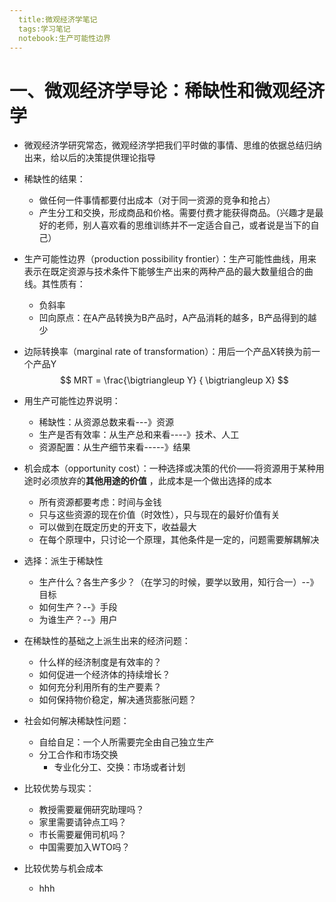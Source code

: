 ```yaml
---
  title:微观经济学笔记
  tags:学习笔记
  notebook:生产可能性边界
---
```

# 一、微观经济学导论：稀缺性和微观经济学

+ 微观经济学研究常态，微观经济学把我们平时做的事情、思维的依据总结归纳出来，给以后的决策提供理论指导

+ 稀缺性的结果：
  + 做任何一件事情都要付出成本（对于同一资源的竞争和抢占）
  + 产生分工和交换，形成商品和价格。需要付费才能获得商品。（兴趣才是最好的老师，别人喜欢看的思维训练并不一定适合自己，或者说是当下的自己）

+ 生产可能性边界（production possibility frontier）：生产可能性曲线，用来表示在既定资源与技术条件下能够生产出来的两种产品的最大数量组合的曲线。其性质有：

  + 负斜率
  + 凹向原点：在A产品转换为B产品时，A产品消耗的越多，B产品得到的越少

+ 边际转换率（marginal rate of transformation）：用后一个产品X转换为前一个产品Y
  $$
  MRT = \frac{\bigtriangleup Y} { \bigtriangleup X}
  $$

+ 用生产可能性边界说明：
  + 稀缺性：从资源总数来看---》资源
  + 生产是否有效率：从生产总和来看----》技术、人工
  + 资源配置：从生产细节来看-----》结果

+ 机会成本（opportunity cost）：一种选择或决策的代价——将资源用于某种用途时必须放弃的**其他用途的价值** ，此成本是一个做出选择的成本
  +  所有资源都要考虑：时间与金钱
  + 只与这些资源的现在价值（时效性），只与现在的最好价值有关
  + 可以做到在既定历史的开支下，收益最大
  + 在每个原理中，只讨论一个原理，其他条件是一定的，问题需要解耦解决
+ 选择：派生于稀缺性
  + 生产什么？各生产多少？（在学习的时候，要学以致用，知行合一）--》目标
  + 如何生产？--》手段
  + 为谁生产？--》用户

+ 在稀缺性的基础之上派生出来的经济问题：
  + 什么样的经济制度是有效率的？
  + 如何促进一个经济体的持续增长？
  + 如何充分利用所有的生产要素？
  + 如何保持物价稳定，解决通货膨胀问题？
+ 社会如何解决稀缺性问题：
  + 自给自足：一个人所需要完全由自己独立生产
  + 分工合作和市场交换
    + 专业化分工、交换：市场或者计划

+ 比较优势与现实：
  + 教授需要雇佣研究助理吗？
  + 家里需要请钟点工吗？
  + 市长需要雇佣司机吗？
  + 中国需要加入WTO吗？

+ 比较优势与机会成本
  + hhh 